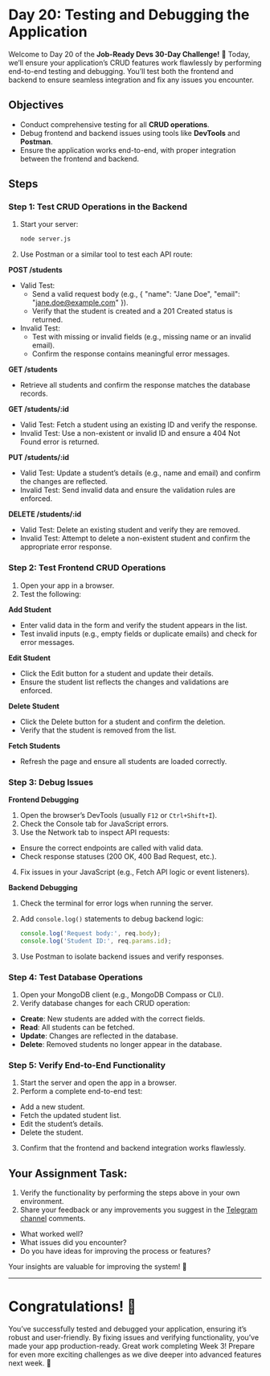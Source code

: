 # Day 20: Testing and Debugging the Application

Welcome to Day 20 of the **Job-Ready Devs 30-Day Challenge!** 🎉 Today, we’ll ensure your application’s CRUD features work flawlessly by performing end-to-end testing and debugging. You’ll test both the frontend and backend to ensure seamless integration and fix any issues you encounter.

## Objectives
- Conduct comprehensive testing for all **CRUD operations**.
- Debug frontend and backend issues using tools like **DevTools** and **Postman**.
- Ensure the application works end-to-end, with proper integration between the frontend and backend.

## Steps

### Step 1: Test CRUD Operations in the Backend
1. Start your server:
    ```bash
    node server.js
    ```

2. Use Postman or a similar tool to test each API route:

**POST /students**
- Valid Test:
    - Send a valid request body (e.g., { "name": "Jane Doe", "email": "jane.doe@example.com" }).
    - Verify that the student is created and a 201 Created status is returned.  
- Invalid Test:
    - Test with missing or invalid fields (e.g., missing name or an invalid email).
    - Confirm the response contains meaningful error messages.

**GET /students**
- Retrieve all students and confirm the response matches the database records.

**GET /students/:id**
- Valid Test: Fetch a student using an existing ID and verify the response.
- Invalid Test: Use a non-existent or invalid ID and ensure a 404 Not Found error is returned.

**PUT /students/:id**
- Valid Test: Update a student’s details (e.g., name and email) and confirm the changes are reflected.
- Invalid Test: Send invalid data and ensure the validation rules are enforced.

**DELETE /students/:id**
- Valid Test: Delete an existing student and verify they are removed.
- Invalid Test: Attempt to delete a non-existent student and confirm the appropriate error response.

### Step 2: Test Frontend CRUD Operations
1. Open your app in a browser.
2. Test the following:

**Add Student**
- Enter valid data in the form and verify the student appears in the list.
- Test invalid inputs (e.g., empty fields or duplicate emails) and check for error messages.

**Edit Student**
- Click the Edit button for a student and update their details.
- Ensure the student list reflects the changes and validations are enforced.

**Delete Student**
- Click the Delete button for a student and confirm the deletion.
- Verify that the student is removed from the list.

**Fetch Students**
- Refresh the page and ensure all students are loaded correctly.

### Step 3: Debug Issues
**Frontend Debugging**
1. Open the browser’s DevTools (usually `F12` or `Ctrl+Shift+I`).
2. Check the Console tab for JavaScript errors.
3. Use the Network tab to inspect API requests:
- Ensure the correct endpoints are called with valid data.
- Check response statuses (200 OK, 400 Bad Request, etc.).
4. Fix issues in your JavaScript (e.g., Fetch API logic or event listeners).

**Backend Debugging**
1. Check the terminal for error logs when running the server.
2. Add `console.log()` statements to debug backend logic:
    ```javascript
    console.log('Request body:', req.body);
    console.log('Student ID:', req.params.id);
    ```

3. Use Postman to isolate backend issues and verify responses.


### Step 4: Test Database Operations
1. Open your MongoDB client (e.g., MongoDB Compass or CLI).
2. Verify database changes for each CRUD operation:
- **Create**: New students are added with the correct fields.
- **Read**: All students can be fetched.
- **Update**: Changes are reflected in the database.
- **Delete**: Removed students no longer appear in the database.

### Step 5: Verify End-to-End Functionality
1. Start the server and open the app in a browser.
2. Perform a complete end-to-end test:
  - Add a new student.
  - Fetch the updated student list.
  - Edit the student’s details.
  - Delete the student.
3. Confirm that the frontend and backend integration works flawlessly.

## Your Assignment Task:
1. Verify the functionality by performing the steps above in your own environment.
2. Share your feedback or any improvements you suggest in the [Telegram channel](https://t.me/jobreadydevs) comments.
  - What worked well?
  - What issues did you encounter?
  - Do you have ideas for improving the process or features?

Your insights are valuable for improving the system! 🚀

---

# Congratulations! 🎉
You’ve successfully tested and debugged your application, ensuring it’s robust and user-friendly. By fixing issues and verifying functionality, you’ve made your app production-ready. Great work completing Week 3! Prepare for even more exciting challenges as we dive deeper into advanced features next week. 🚀